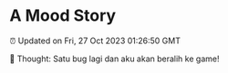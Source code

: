 # A Mood Story

⏰ Updated on Fri, 27 Oct 2023 01:26:50 GMT

💭 Thought: Satu bug lagi dan aku akan beralih ke game!

